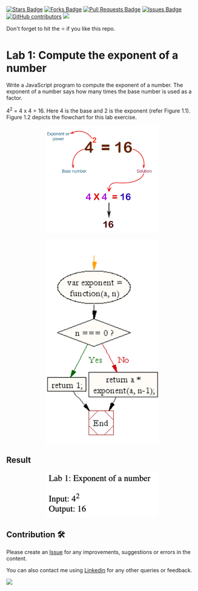 <a href="https://github.com/drshahizan/learn-php/stargazers"><img src="https://img.shields.io/github/stars/drshahizan/learn-php" alt="Stars Badge"/></a>
<a href="https://github.com/drshahizan/learn-php/network/members"><img src="https://img.shields.io/github/forks/drshahizan/learn-php" alt="Forks Badge"/></a>
<a href="https://github.com/drshahizan/learn-php/pulls"><img src="https://img.shields.io/github/issues-pr/drshahizan/learn-php" alt="Pull Requests Badge"/></a>
<a href="https://github.com/drshahizan/learn-php/issues"><img src="https://img.shields.io/github/issues/drshahizan/learn-php" alt="Issues Badge"/></a>
<a href="https://github.com/drshahizan/learn-php/graphs/contributors"><img alt="GitHub contributors" src="https://img.shields.io/github/contributors/drshahizan/learn-php?color=2b9348"></a>
![](https://visitor-badge.glitch.me/badge?page_id=drshahizan/learn-php)

Don't forget to hit the :star: if you like this repo.

# Lab 1: Compute the exponent of a number

Write a JavaScript program to compute the exponent of a number. The exponent of a number says how many times the base number is used as a factor.

4<sup>2</sup> = 4 x 4 = 16. Here 4 is the base and 2 is the exponent (refer Figure 1.1). Figure 1.2 depicts the flowchart for this lab exercise.

<p align="center">
<img src="./download/l1ajs.png"  width="300" />
</p>

<p align="center">
<img src="./download/l1bjs.png"  width="300" />
</p>

## Result
<p align="center">
<img src="./download/l1cjs.png"  width="300" />
</p>

## Contribution 🛠️
Please create an [Issue](https://github.com/drshahizan/learn-php/issues) for any improvements, suggestions or errors in the content.

You can also contact me using [Linkedin](https://www.linkedin.com/in/drshahizan/) for any other queries or feedback.

![](https://visitor-badge.glitch.me/badge?page_id=drshahizan)
